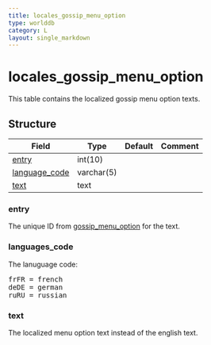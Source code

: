 ```yaml
---
title: locales_gossip_menu_option
type: worlddb
category: L
layout: single_markdown
---
```


# locales_gossip_menu_option
This table contains the localized gossip menu option texts. 

## Structure

Field                                                                                                | Type       | Default | Comment
---------------------------------------------------------------------------------------------------- | ---------- | ------- | -------
[entry](#entry)                 | int(10)    |         |        
[language_code](#language_code) | varchar(5) |         |        
[text](#text)                   | text       |         |        

### entry

The unique ID from [gossip_menu_option](/Wiki/database/world/gossip_menu_option/ "Gossip menu option") for the text.

### languages_code

The lanuguage code:

<pre>
frFR = french
deDE = german
ruRU = russian
</pre>

### text

The localized menu option text instead of the english text.